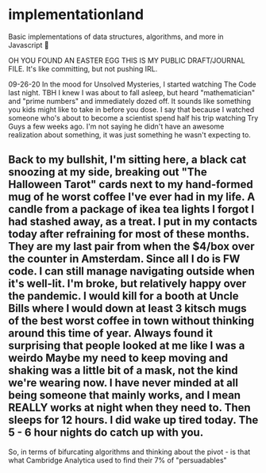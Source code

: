 # implementationland
Basic implementations of data structures, algorithms, and more in Javascript
🍂



OH YOU FOUND AN EASTER EGG THIS IS MY PUBLIC DRAFT/JOURNAL FILE. It's like committing, but not pushing IRL.

09-26-20
In the mood for Unsolved Mysteries, I started watching The Code last night. TBH I knew I was about to fall asleep, but heard "mathematician" and "prime numbers" and immediately dozed off. It sounds like something you kids might like to take in before you dose. I say that because I watched someone who's about to become a scientist spend half his trip watching Try Guys a few weeks ago. I'm not saying he didn't have an awesome realization about something, it was just something he wasn't expecting to. 

Back to my bullshit, I'm sitting here, a black cat snoozing at my side, breaking out "The Halloween Tarot" cards next to my hand-formed mug of he worst coffee I've ever had in my life. A candle from a package of ikea tea lights I forgot I had stashed away, as a treat. I put in my contacts today after refraining for most of these months. They are my last pair from when the $4/box over the counter in Amsterdam. Since all I do is FW code. I can still manage navigating outside when it's well-lit. I'm broke, but relatively happy over the pandemic. 
I would kill for a booth at Uncle Bills where I would down at least 3 kitsch mugs of the best worst coffee in town without thinking around this time of year. Always found it surprising that people looked at me like I was a weirdo
Maybe my need to keep moving and shaking was a little bit of a mask, not the kind we're wearing now. I have never minded at all being someone that mainly works, and I mean REALLY works at night when they need to. Then sleeps for 12 hours. I did wake up tired today. The 5 - 6 hour nights do catch up with you. 
----
So, in terms of bifurcating algorithms and thinking about the pivot - is that what Cambridge Analytica used to find their 7% of "persuadables"  